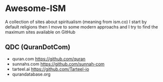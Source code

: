 # Awesome-ISM

A collection of sites about spiritualism (meaning from ism.co) I start by default religions then I move to some modern approachs and I try to find the maximum sites available on GitHub

## QDC (QuranDotCom)
 - quran.com https://github.com/quran
 - sunnahs.com https://github.com/sunnah-com
 - tarteel.ai https://github.com/Tarteel-io
 - qurandatabase.org
